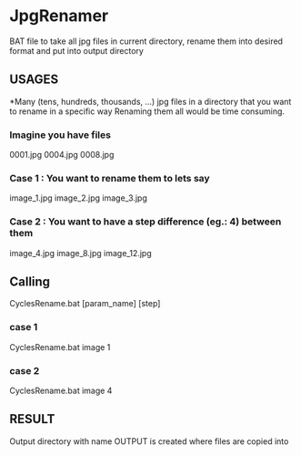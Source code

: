 # JpgRenamer
BAT file to take all jpg files in current directory, rename them into desired format and put into output directory

## USAGES
*Many (tens, hundreds, thousands, ...) jpg files in a directory that you want to rename in a specific way
Renaming them all would be time consuming.

### Imagine you have files 
0001.jpg
0004.jpg
0008.jpg

### Case 1 : You want to rename them to lets say
image_1.jpg
image_2.jpg
image_3.jpg

### Case 2 : You want to have a step difference (eg.: 4) between them

image_4.jpg
image_8.jpg
image_12.jpg

## Calling

CyclesRename.bat [param_name] [step]

### case 1 
CyclesRename.bat image 1

### case 2
CyclesRename.bat image 4

## RESULT
Output directory with name OUTPUT is created where files are copied into
